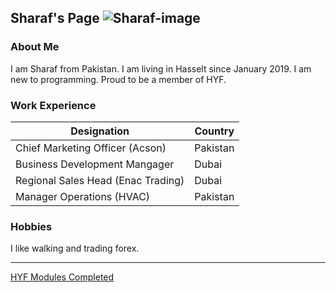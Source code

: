 ## Sharaf's Page ![Sharaf-image](https://user-images.githubusercontent.com/60271901/81574144-b859c800-93a5-11ea-9a9c-8de2f65a9c06.PNG)



### About Me

I am Sharaf from Pakistan. I am living in Hasselt since January 2019. I am new to programming. Proud to be a member of HYF.

### Work Experience

Designation | Country
----------- | -------
Chief Marketing Officer (Acson) | Pakistan
Business Development Mangager | Dubai
Regional Sales Head (Enac Trading) | Dubai
Manager Operations (HVAC)  | Pakistan

### Hobbies

I like walking and trading forex.

---

[HYF Modules Completed](./hyf.md)